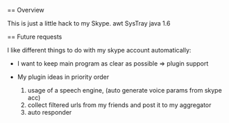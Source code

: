 == Overview

This is just a little hack to my Skype.
awt SysTray java 1.6 

== Future requests

I like different things to do with my skype account automatically:
  
  - I want to keep main program as clear as possible => plugin support
  - My plugin ideas in priority order
  	
  	1. usage of a speech engine, (auto generate voice params from skype acc)
  	2. collect filtered urls from my friends and post it to my aggregator
  	3. auto responder